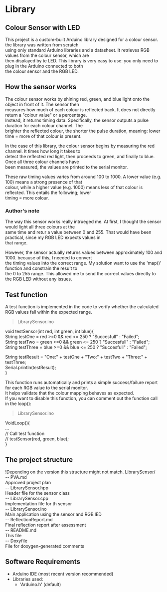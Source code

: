 # Library
## Colour Sensor with LED
This project is a custom-built Arduino library designed for a colour sensor. the library was written from scratch  
using only standard Arduino libraries and a datasheet. It retrieves RGB values from the colour sensor, which are   
then displayed by te LED. This library is very easy to use: you only need to plug in the Arduino connected to both   
the colour sensor and the RGB LED.

## How the sensor works
The colour sensor works by shining red, green, and blue light onto the object in front of it. The sensor then   
measures how much of each colour is reflected back. It does not directly return a "colour value" or a percentage.   
Instead, it returns timing data. Specifically, the sensor outputs a pulse duration for each colour channel. The   
brighter the reflected colour, the shorter the pulse duration, meaning: lower time = more of that colour is present.  

In the case of this library, the colour sensor begins by measuring the red channel. It times how long it takes to   
detect the reflected red light, then proceeds to green, and finally to blue. Once all three colour channels have   
been measured, the values are printed to the serial monitor.  

These raw timing values varies from around 100 to 1000. A lower value (e.g. 100) means a strong presence of that   
colour, while a higher value (e.g. 1000) means less of that colour is reflected. This entails the following; lower   
timing = more colour.  

### Author's note  
The way this sensor works really intrueged me. At first, I thought the sensor would light all three colours at the   
same time and retur a value between 0 and 255. That would have been practical, since my RGB LED expects values in   
that range.  

However, the sensor actually returns values between approximately 100 and 1000. because of this, I needed to convert   
the timing values into the correct range. My solution want to use the 'map()' function and constrain the result to   
the 0 to 255 range. This allowed me to send the correct values directly to the RGB LED without any issues.  

## Test function  
A test function is implemented in the code to verify whether the calculated RGB values fall within the expected range.  
> LibrarySensor.ino    

void testSensor(int red, int green, int blue){  
String testOne   = red   >=0 && red   <= 250 ? "Succesfull" : "Failed";  
String testTwo   = green >=0 && green <= 250 ? "Succesfull" : "Failed";  
String testThree = blue  >=0 && blue  <= 250 ? "Succesfull" : "Failed";  

String testResult = "One:" + testOne + "Two:" + testTwo + "Three:" + testThree;  
Serial.println(testResult);  
}   

This function runs automatically and prints a simple success/failure report for each RGB value to the serial monitor.   
It helps validate that the colour mapping behaves as expected.  
If you want to disable this function, you can comment out the function call in the loop():  
> LibrarySensor.ino  

VoidLoop(){  
...  
// Call test function  
// testSensor(red, green, blue);  
}  

## The project structure
!Depending on the version this structure might not match.
LibrarySensor/  
-- PVA.md  
 Approved project plan  
-- LibrarySensor.hpp   
 Header file for the sensor class  
-- LibrarySensor.cpp  
 Implementation file for th sensor  
-- LibrarySensor.ino  
 Main application using the sensor and RGB lED  
-- ReflectionReport.md  
 Final reflection report after assessment  
-- README.md  
 This file  
-- Doxyfile  
 File for doxygen-generated comments  

## Software Requirements
- Arduino IDE (most recent version recommended)
- Libraries used:
    - 'Arduino.h' (default)
